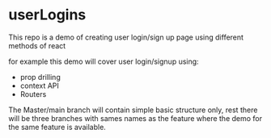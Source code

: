 # userLogins
This repo is a demo of creating user login/sign up page using different methods of react

for example this demo will cover user login/signup using:
- prop drilling
- context API
- Routers

The Master/main branch will contain simple basic structure only, rest there will be three branches with sames names as the feature where the demo for the same feature is available.
